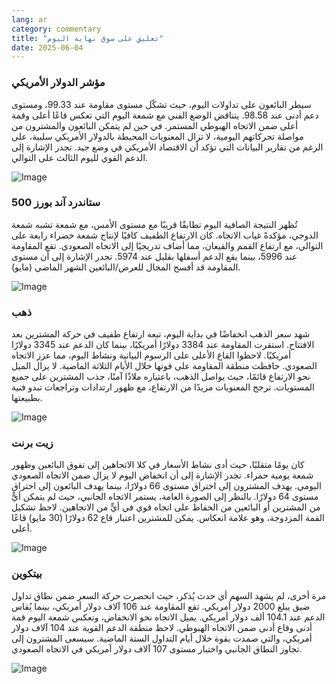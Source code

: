 ```yaml
---
lang: ar
category: commentary
title: "تعليق على سوق نهاية اليوم"
date: 2025-06-04
---
```


### مؤشر الدولار الأمريكي

سيطر البائعون على تداولات اليوم، حيث تشكّل مستوى مقاومة عند 99.33، ومستوى دعم أدنى عند 98.58. يتناقض الوضع الفني مع شمعة اليوم التي تعكس قاعًا أعلى وقمة أعلى ضمن الاتجاه الهبوطي المستمر. في حين لم يتمكن البائعون والمشترون من مواصلة تحركاتهم اليومية، لا تزال المعنويات المحيطة بالدولار الأمريكي سلبية، على الرغم من تقارير البيانات التي تؤكد أن الاقتصاد الأمريكي في وضع جيد. تجدر الإشارة إلى الدعم القوي لليوم الثالث على التوالي.

![Image](https://markleighedu.github.io/img/Jun-2025/04-Jun-2025/usdindex.jpg)

### ستاندرد آند بورز 500

تُظهر النتيجة الصافية اليوم تطابقًا قريبًا مع مستوى الأمس، مع شمعة تشبه شمعة الدوجي، مؤكدةً غياب الاتجاه. كان الارتفاع الطفيف كافيًا لإنتاج شمعة خضراء رابعة على التوالي، مع ارتفاع القمم والقيعان، مما أضاف تدريجيًا إلى الاتجاه الصعودي. تقع المقاومة عند 5996، بينما يقع الدعم أسفلها بقليل عند 5974. تجدر الإشارة إلى أن مستوى المقاومة قد أفسح المجال للعرض/البائعين الشهر الماضي (مايو).

![Image](https://markleighedu.github.io/img/Jun-2025/04-Jun-2025/sp500.jpg)

### ذهب

شهد سعر الذهب انخفاضًا في بداية اليوم، تبعه ارتفاع طفيف في حركة المشترين بعد الافتتاح. استقرت المقاومة عند 3384 دولارًا أمريكيًا، بينما كان الدعم عند 3345 دولارًا أمريكيًا. لاحظوا القاع الأعلى على الرسوم البيانية ونشاط اليوم، مما عزز الاتجاه الصعودي. حافظت منطقة المقاومة على قوتها خلال الأيام الثلاثة الماضية. لا يزال الميل نحو الارتفاع قائمًا، حيث يواصل الذهب، باعتباره ملاذًا آمنًا، جذب المشترين على جميع المستويات. ترجح المعنويات مزيدًا من الارتفاع، مع ظهور ارتدادات وتراجعات تبدو فنية بطبيعتها.

![Image](https://markleighedu.github.io/img/Jun-2025/04-Jun-2025/gold.jpg)

### زيت برنت

كان يومًا متقلبًا، حيث أدى نشاط الأسعار في كلا الاتجاهين إلى تفوق البائعين وظهور شمعة يومية حمراء. تجدر الإشارة إلى أن انخفاض اليوم لا يزال ضمن الاتجاه الصعودي اليومي. يهدف المشترون إلى اختراق مستوى 66 دولارًا، بينما يهدف البائعون إلى اختراق مستوى 64 دولارًا. بالنظر إلى الصورة العامة، يستمر الاتجاه الجانبي، حيث لم يتمكن أيٌّ من المشترين أو البائعين من الحفاظ على اتجاه قوي في أيٍّ من الاتجاهين. لاحظ تشكيل القمة المزدوجة، وهو علامة انعكاس. يمكن للمشترين اعتبار قاع 62 دولارًا (30 مايو) قاعًا أعلى.

![Image](https://markleighedu.github.io/img/Jun-2025/04-Jun-2025/brentoil.jpg)

### بيتكوين

مرة أخرى، لم يشهد السهم أي حدث يُذكر، حيث انحصرت حركة السعر ضمن نطاق تداول ضيق يبلغ 2000 دولار أمريكي. تقع المقاومة عند 106 آلاف دولار أمريكي، بينما يُقاس الدعم عند 104.1 ألف دولار أمريكي. يميل الاتجاه نحو الانخفاض، وتعكس شمعة اليوم قمة أدنى وقاع أدنى ضمن الاتجاه الهبوطي. لاحظ منطقة الدعم القوية عند 104 آلاف دولار أمريكي، والتي صمدت بقوة خلال أيام التداول الستة الماضية. سيسعى المشترون إلى تجاوز النطاق الجانبي واختبار مستوى 107 آلاف دولار أمريكي في الاتجاه الصعودي.

![Image](https://markleighedu.github.io/img/Jun-2025/04-Jun-2025/bitcoin.jpg)

